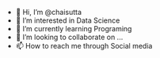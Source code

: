 - 👋 Hi, I’m @chaisutta
- 👀 I’m interested in Data Science
- 🌱 I’m currently learning Programing
- 💞️ I’m looking to collaborate on ...
- 📫 How to reach me through Social media

<!---
chaisutta/chaisutta is a ✨ special ✨ repository because its `README.md` (this file) appears on your GitHub profile.
You can click the Preview link to take a look at your changes.
--->

